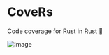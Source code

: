 # CoveRs
Code coverage for Rust in Rust :crab:

![image](https://user-images.githubusercontent.com/35516367/174661901-68f900c1-b04c-41f8-b20d-f0ad77a363f5.png)
